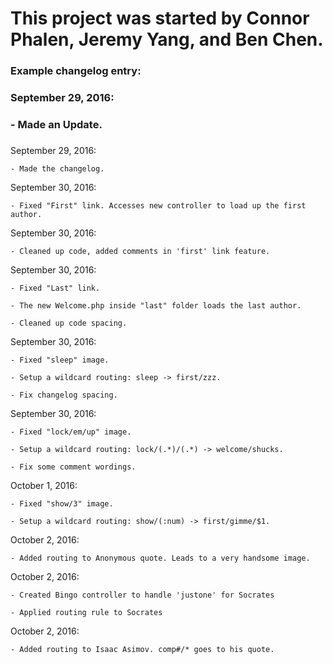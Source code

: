 # This project was started by Connor Phalen, Jeremy Yang, and Ben Chen.

### Example changelog entry:
###
###    September 29, 2016:
###       - Made an Update.
###

September 29, 2016:

    - Made the changelog.


September 30, 2016:

    - Fixed "First" link. Accesses new controller to load up the first author.


September 30, 2016:

    - Cleaned up code, added comments in 'first' link feature. 


September 30, 2016:

    - Fixed "Last" link. 

    - The new Welcome.php inside "last" folder loads the last author.

    - Cleaned up code spacing.


September 30, 2016:

    - Fixed "sleep" image.
    
    - Setup a wildcard routing: sleep -> first/zzz.

    - Fix changelog spacing.

September 30, 2016:

    - Fixed "lock/em/up" image.
    
    - Setup a wildcard routing: lock/(.*)/(.*) -> welcome/shucks.

    - Fix some comment wordings.

October 1, 2016:

    - Fixed "show/3" image.
    
    - Setup a wildcard routing: show/(:num) -> first/gimme/$1.

October 2, 2016:

    - Added routing to Anonymous quote. Leads to a very handsome image. 

October 2, 2016:

    - Created Bingo controller to handle 'justone' for Socrates

    - Applied routing rule to Socrates

October 2, 2016:

    - Added routing to Isaac Asimov. comp#/* goes to his quote. 
